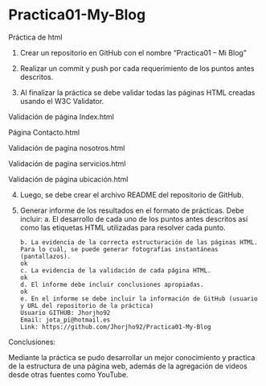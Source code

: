﻿# Practica01-My-Blog
Práctica de html

1. Crear un repositorio en GitHub con el nombre “Practica01 – Mi Blog”



2. Realizar un commit y push por cada requerimiento de los puntos antes descritos.



3. Al finalizar la práctica se debe validar todas las páginas HTML creadas usando el W3C Validator.

Validación de página Index.html


Página Contacto.html


Validación de pagina nosotros.html


Validación de pagina servicios.html


Validación de página ubicación.html


4. Luego, se debe crear el archivo README del repositorio de GitHub.


5. Generar informe de los resultados en el formato de prácticas. Debe incluir:
       a. El desarrollo de cada uno de los puntos antes descritos así como las etiquetas HTML utilizadas para resolver cada punto.
       
       b. La evidencia de la correcta estructuración de las páginas HTML. Para lo cuál, se puede generar fotografías instantáneas (pantallazos).
       ok
       c. La evidencia de la validación de cada página HTML.
       ok
       d. El informe debe incluir conclusiones apropiadas.
       ok
       e. En el informe se debe incluir la información de GitHub (usuario y URL del repositorio de la práctica)
       Usuario GITHUB: Jhorjho92
       Email: jota_pi@hotmail.es
       Link: https://github.com/Jhorjho92/Practica01-My-Blog 

Conclusiones:

Mediante la práctica se pudo desarrollar un mejor conocimiento y practica de la estructura de una página web, además de la agregación de videos desde otras fuentes como YouTube.


